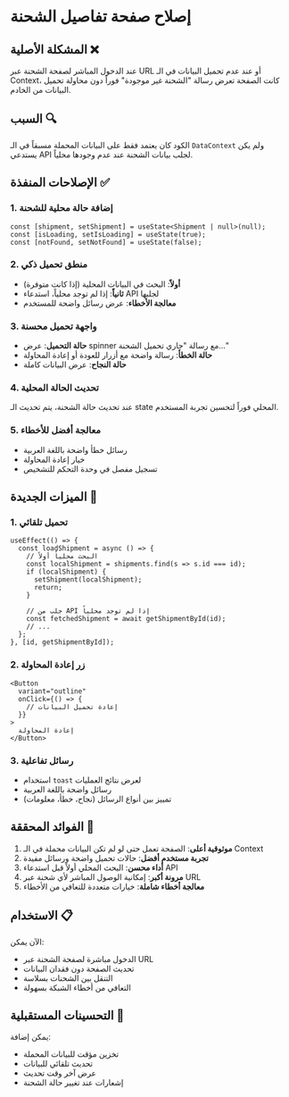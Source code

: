 # إصلاح صفحة تفاصيل الشحنة

## المشكلة الأصلية ❌
عند الدخول المباشر لصفحة الشحنة عبر URL أو عند عدم تحميل البيانات في الـ Context، كانت الصفحة تعرض رسالة "الشحنة غير موجودة" فوراً دون محاولة تحميل البيانات من الخادم.

## السبب 🔍
الكود كان يعتمد فقط على البيانات المحملة مسبقاً في الـ `DataContext` ولم يكن يستدعي API لجلب بيانات الشحنة عند عدم وجودها محلياً.

## الإصلاحات المنفذة ✅

### 1. إضافة حالة محلية للشحنة
```tsx
const [shipment, setShipment] = useState<Shipment | null>(null);
const [isLoading, setIsLoading] = useState(true);
const [notFound, setNotFound] = useState(false);
```

### 2. منطق تحميل ذكي
- **أولاً**: البحث في البيانات المحلية (إذا كانت متوفرة)
- **ثانياً**: إذا لم توجد محلياً، استدعاء API لجلبها
- **معالجة الأخطاء**: عرض رسائل واضحة للمستخدم

### 3. واجهة تحميل محسنة
- **حالة التحميل**: عرض spinner مع رسالة "جاري تحميل الشحنة..."
- **حالة الخطأ**: رسالة واضحة مع أزرار للعودة أو إعادة المحاولة
- **حالة النجاح**: عرض البيانات كاملة

### 4. تحديث الحالة المحلية
عند تحديث حالة الشحنة، يتم تحديث الـ state المحلي فوراً لتحسين تجربة المستخدم.

### 5. معالجة أفضل للأخطاء
- رسائل خطأ واضحة باللغة العربية
- خيار إعادة المحاولة
- تسجيل مفصل في وحدة التحكم للتشخيص

## الميزات الجديدة 🚀

### 1. تحميل تلقائي
```tsx
useEffect(() => {
  const loadShipment = async () => {
    // البحث محلياً أولاً
    const localShipment = shipments.find(s => s.id === id);
    if (localShipment) {
      setShipment(localShipment);
      return;
    }
    
    // جلب من API إذا لم توجد محلياً
    const fetchedShipment = await getShipmentById(id);
    // ...
  };
}, [id, getShipmentById]);
```

### 2. زر إعادة المحاولة
```tsx
<Button 
  variant="outline" 
  onClick={() => {
    // إعادة تحميل البيانات
  }}
>
  إعادة المحاولة
</Button>
```

### 3. رسائل تفاعلية
- استخدام `toast` لعرض نتائج العمليات
- رسائل واضحة باللغة العربية
- تمييز بين أنواع الرسائل (نجاح، خطأ، معلومات)

## الفوائد المحققة 💪

1. **موثوقية أعلى**: الصفحة تعمل حتى لو لم تكن البيانات محملة في الـ Context
2. **تجربة مستخدم أفضل**: حالات تحميل واضحة ورسائل مفيدة
3. **أداء محسن**: البحث المحلي أولاً قبل استدعاء API
4. **مرونة أكبر**: إمكانية الوصول المباشر لأي شحنة عبر URL
5. **معالجة أخطاء شاملة**: خيارات متعددة للتعافي من الأخطاء

## الاستخدام 📋

الآن يمكن:
- الدخول مباشرة لصفحة الشحنة عبر URL
- تحديث الصفحة دون فقدان البيانات  
- التنقل بين الشحنات بسلاسة
- التعافي من أخطاء الشبكة بسهولة

## التحسينات المستقبلية 🔮

يمكن إضافة:
- تخزين مؤقت للبيانات المحملة
- تحديث تلقائي للبيانات
- عرض آخر وقت تحديث
- إشعارات عند تغيير حالة الشحنة
